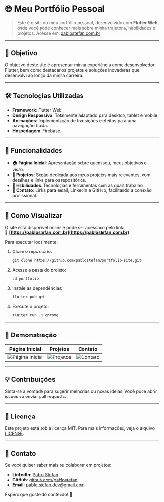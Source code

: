 
# 🌐 Meu Portfólio Pessoal

> Este é o site do meu portfólio pessoal, desenvolvido com **Flutter Web**, onde você pode conhecer mais sobre minha trajetória, habilidades e projetos. Acesse em: [pablostefan.com.br](https://pablostefan.com.br)

---

## 🎯 Objetivo
O objetivo deste site é apresentar minha experiência como desenvolvedor Flutter, bem como destacar os projetos e soluções inovadoras que desenvolvi ao longo da minha carreira.

---

## 🛠️ Tecnologias Utilizadas
- **Framework**: Flutter Web
- **Design Responsivo**: Totalmente adaptado para desktop, tablet e mobile.
- **Animações**: Implementação de transições e efeitos para uma navegação fluida.
- **Hospedagem**: Firebase.

---

## 🌟 Funcionalidades
- **🏠 Página Inicial**: Apresentação sobre quem sou, meus objetivos e visão.
- **📂 Projetos**: Seção dedicada aos meus projetos mais relevantes, com detalhes e links para os repositórios.
- **📜 Habilidades**: Tecnologias e ferramentas com as quais trabalho.
- **📧 Contato**: Links para email, LinkedIn e GitHub, facilitando a conexão profissional.

---

## 🚀 Como Visualizar
O site está disponível online e pode ser acessado pelo link:  
🔗 **[https://pablostefan.com.br](https://pablostefan.com.br)**

Para executar localmente:
1. Clone o repositório:
   ```bash
   git clone https://github.com/pablostefan/portfolio-site.git
   ```
2. Acesse a pasta do projeto:
   ```bash
   cd portfolio
   ```
3. Instale as dependências:
   ```bash
   flutter pub get
   ```
4. Execute o projeto:
   ```bash
   flutter run -d chrome
   ```

---

## 📸 Demonstração
| Página Inicial          | Projetos             | Contato                |
|--------------------------|----------------------|------------------------|
| ![Página Inicial](link1) | ![Projetos](link2)  | ![Contato](link3)     |

---

## 💡 Contribuições
Sinta-se à vontade para sugerir melhorias ou novas ideias! Você pode abrir issues ou enviar pull requests.

---

## 📄 Licença
Este projeto está sob a licença MIT. Para mais informações, veja o arquivo [LICENSE](LICENSE).

---

## 📧 Contato
Se você quiser saber mais ou colaborar em projetos:
- **LinkedIn**: [Pablo Stefan](https://www.linkedin.com/in/pablosgpereira)  
- **GitHub**: [github.com/pablostefan](https://github.com/pablostefan)  
- **Email**: pablo.stefan.dev@gmail.com  

Espero que goste do conteúdo! 🚀
